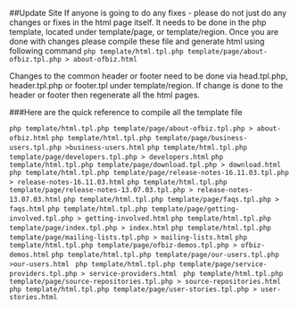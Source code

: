 ##Update Site 
If anyone is going to do any fixes - please do not just do any changes or fixes in the html page itself. 
It needs to be done in the php template, located under template/page, or template/region. Once you are done 
with changes please compile these file and generate html using following command
`php template/html.tpl.php template/page/about-ofbiz.tpl.php > about-ofbiz.html`

Changes to the common header or footer need to be done via head.tpl.php, header.tpl.php or footer.tpl under
template/region. 
If change is done to the header or footer then regenerate all the html pages.

###Here are the quick reference to compile all the template file 

`php template/html.tpl.php template/page/about-ofbiz.tpl.php > about-ofbiz.html` 
`php template/html.tpl.php template/page/business-users.tpl.php >business-users.html` 
`php template/html.tpl.php template/page/developers.tpl.php > developers.html` 
`php template/html.tpl.php template/page/download.tpl.php > download.html`
`php template/html.tpl.php template/page/release-notes-16.11.03.tpl.php > release-notes-16.11.03.html`
`php template/html.tpl.php template/page/release-notes-13.07.03.tpl.php > release-notes-13.07.03.html` 
`php template/html.tpl.php template/page/faqs.tpl.php > faqs.html`
`php template/html.tpl.php template/page/getting-involved.tpl.php > getting-involved.html` 
`php template/html.tpl.php template/page/index.tpl.php > index.html`
`php template/html.tpl.php template/page/mailing-lists.tpl.php > mailing-lists.html` 
`php template/html.tpl.php template/page/ofbiz-demos.tpl.php > ofbiz-demos.html` 
`php template/html.tpl.php template/page/our-users.tpl.php >our-users.html `
`php template/html.tpl.php template/page/service-providers.tpl.php > service-providers.html `
`php template/html.tpl.php template/page/source-repositories.tpl.php > source-repositories.html` 
`php template/html.tpl.php template/page/user-stories.tpl.php > user-stories.html` 
